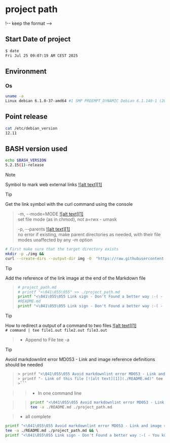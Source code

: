 # project path
!-- keep the format -->
## Start Date of project

```bash <!-- markdownlint-disable-line code-block-style -->
$ date
Fri Jul 25 09:07:19 AM CEST 2025
```

## Environment

### Os
<!-- keep the format -->
```bash
uname -a
Linux debian 6.1.0-37-amd64 #1 SMP PREEMPT_DYNAMIC Debian 6.1.140-1 (2025-05-22) x86_64 GNU/Linux
```

## Point release
<!-- keep the format -->
```bash
cat /etc/debian_version
12.11
```
<!-- keep the format -->
## BASH version used
<!-- keep the format -->
```bash
echo $BASH_VERSION
5.2.15(1)-release
```
<!-- keep the format -->
<!-- keep the format -->
>[!NOTE]
>Symbol to mark web external links [![alt text][1]](./README.md)
<!-- -->
>[!TIP]
>Get the link symbol with the curl command using the console
>
>>-m, --mode=MODE [![alt text][1]](https://www.man7.org/linux/man-pages/man1/mkdir.1.html) \
    set file mode (as in chmod), not a=rwx - umask
>><!-- -->
>>-p, --parents [![alt text][1]](https://www.man7.org/linux/man-pages/man1/mkdir.1.html) \
    no error if existing, make parent directories as needed,
    with their file modes unaffected by any -m option
><!-- -->
>```bash
># First make sure that the target directory exists
>mkdir -p ./img &&
>curl --create-dirs --output-dir img -O  "https://raw.githubusercontent.com/MathiasStadler/link_symbol_svg/360d1327d05280d53de5fa816c522f89a35891ca/img/link_symbol.svg"
>```
<!-- keep the format -->
>[!TIP]
>Add the reference of the link image at the end of the Markdown file
<!-- keep the format -->
>```bash
># project_path.md
># printf "<\041\055\055" >> ./project_path.md
>printf "<\041\055\055 Link sign - Don't Found a better way :-( - You know a better method? - send me a email -->\n[1]: ./img/link_symbol.svg\n"  >> ./project_path.md
>#README.md
> printf "<\041\055\055 Link sign - Don't Found a better way :-( - You know a better method? - send me a email -->\n [1]: ./img/link_symbol.svg\n"  >> ./README.md
>```
<!-- keep the format -->
>[!TIP]
>How to redirect a output of a command to two files [![alt text][1]](https://linuxize.com/post/linux-tee-command/)  
>```# command | tee file1.out file2.out file3.out```
<!-- keep the format -->
>- Append to File
>tee -a
<!-- keep the format -->
>[!TIP]
>Avoid markdownlint error MD053 - Link and image reference definitions should be needed
<!-- keep the format -->
>```bash
>> printf "<\041\055\055 Avoid markdownlint error MD053 - Link and image reference definitions should be needed-->" tee -a ./README.md./project_path.md
>> printf "- Link of this file [![alt text][1]](./README.md)" tee ./README.md >> ./project_path.md
>>```
<!-- keep the format -->
>>- In one command line
<!-- keep the format -->
>>```bash
>> printf "<\041\055\055 Avoid markdownlint error MD053 - Link and image reference definitions should be needed--> \n- Link of this file [![alt text][1]](./README.md)" |
>>tee -a ./README.md ./project_path.md
>>```
<!-- keep the format -->
> - all complete
<!-- keep the format -->
```bash
printf "<\041\055\055 Avoid markdownlint error MD053 - Link and image reference definitions should be needed -->\n- Link of this file [![alt text][1]](./README.md)\n" |
tee -a ./README.md ./project_path.md && \
printf "<\041\055\055 Link sign - Don't Found a better way :-( - You know a better method? - send me a email -->\n[1]: ./img/link_symbol.svg\n"| tee -a ./README.md ./project_path.md
```
<!-- keep the format -->

<!-- keep the format -->
>
<!-- keep the format -->
